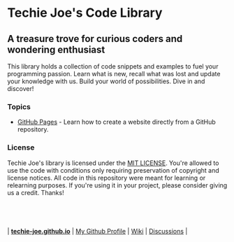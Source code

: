 <h1 id="_hero-title">Techie Joe's Code Library</h1>

A treasure trove for curious coders and wondering enthusiast
---

This library holds a collection of code snippets and examples to fuel your programming passion. Learn what is new, recall what was lost and update your knowledge with us. Build your world of possibilities. Dive in and discover!

### Topics
- [GitHub Pages](./github-pages/) - Learn how to create a website directly from a GitHub repository.

### License
Techie Joe's library is licensed under the [MIT LICENSE](//github.com/techie-joe/library/blob/main/LICENSE). You're allowed to use the code with conditions only requiring preservation of copyright and license notices. All code in this repository were meant for learning or relearning purposes. If you're using it in your project, please consider giving us a credit. Thanks!


&nbsp;  
---

| **[techie-joe.github.io][website]** | [My Github Profile][profile] | [Wiki][wiki] | [Discussions][discussions] |

[website]: //techie-joe.github.io "Techie Joe's Website"
[profile]: //github.com/techie-joe "Techie Joe's GitHub Profile"
[wiki]: //github.com/techie-joe/techie-joe/wiki "Techie Joe's Wiki"
[discussions]: //github.com/techie-joe/techie-joe/discussions "Techie Joe's Discussions"
